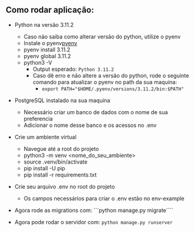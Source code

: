## Como rodar aplicação:
- Python na versão 3.11.2
    - Caso não saiba como alterar versão do python, utilize o pyenv
    - Instale o pyenv[pyenv](https://github.com/pyenv/pyenv)
    - pyenv install 3.11.2
    - pyenv global 3.11.2
    - python3 -V
        - Output esperado: ```Python 3.11.2```
        - Caso dê erro e não altere a versão do python, rode o seguinte comando para atualizar o pyenv no path da sua maquina:
            - ```export PATH="$HOME/.pyenv/versions/3.11.2/bin:$PATH"```

- PostgreSQL instalado na sua maquina
    - Necessário criar um banco de dados com o nome de sua preferencia
    - Adicionar o nome desse banco e os acessos no .env


- Crie um ambiente virtual 
    - Navegue até a root do projeto
    - python3 -m venv <nome_do_seu_ambiente>
    - source .venv/bin/activate
    - pip install -U pip
    - pip install -r requirements.txt
- Crie seu arquivo .env no root do projeto
  - Os campos necessários para criar o .env estão no env-example

- Agora rode as migrations com: ```python manage.py migrate````

- Agora pode rodar o servidor com: ```python manage.py runserver```
 
